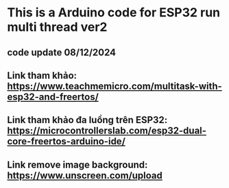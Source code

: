 # This is a Arduino code for ESP32 run multi thread ver2

## code update 08/12/2024

## Link tham khảo: https://www.teachmemicro.com/multitask-with-esp32-and-freertos/

## Link tham khảo đa luồng trên ESP32: https://microcontrollerslab.com/esp32-dual-core-freertos-arduino-ide/

## Link remove image background: https://www.unscreen.com/upload
